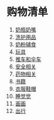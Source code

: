 购物清单 
===

1. [奶瓶奶嘴](./Shopping/00.BreastFeeding.md)
2. [洗护用品](./Shopping/01.BodyCare.md)
3. [奶粉辅食](./Shopping/02.BabyFoods.md)
4. [玩具](./Shopping/03.Toys.md)
5. [推车和伞车](./Shopping/04.Strollers.md)
6. [安全相关](./Shopping/05.Safety.md)
7. [药物相关](./Shopping/06.Medical.md)
8. [书籍](./Shopping/07.Books.md)
9. [衣服鞋帽](./Shopping/08.Clothing.md)
10. [睡觉觉](./Shopping/09.Bedding.md)
11. [画画](./Shopping/10.Painting.md)
12. [出行](./Shopping/11.Travel.md)


